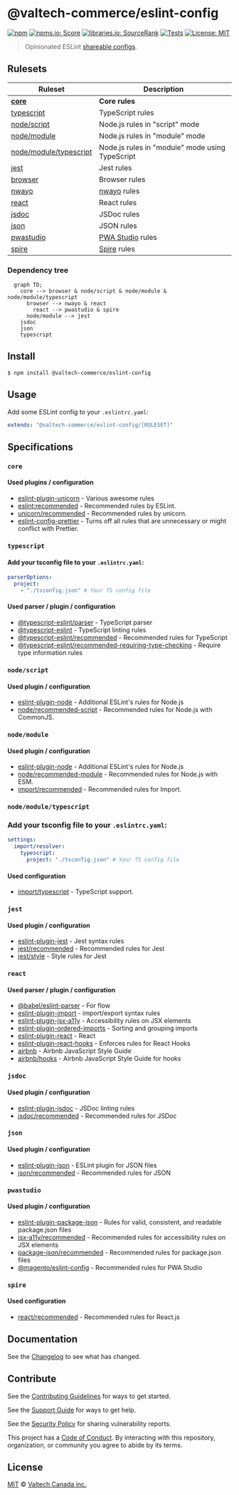 # @valtech-commerce/eslint-config

[![npm][npm-badge]][npm-url]
[![npms.io: Score][npmsio-badge]][npmsio-url]
[![libraries.io: SourceRank][librariesio-badge]][librariesio-url]
[![Tests][tests-badge]][tests-url]
[![License: MIT][license-badge]][license-url]

> Opinionated ESLint [shareable configs](https://eslint.org/docs/developer-guide/shareable-configs.html).

## Rulesets

| Ruleset                                                                | Description                                                                      |
| ---------------------------------------------------------------------- | -------------------------------------------------------------------------------- |
| **[core](shareable-config/core.yaml)**                                 | **Core rules**                                                                   |
| [typescript](shareable-config/typescript.yaml)                         | TypeScript rules                                                                 |
| [node/script](shareable-config/node/script.yaml)                       | Node.js rules in "script" mode                                                   |
| [node/module](shareable-config/node/module.yaml)                       | Node.js rules in "module" mode                                                   |
| [node/module/typescript](shareable-config/node/module-typescript.yaml) | Node.js rules in "module" mode using TypeScript                                  |
| [jest](shareable-config/jest.yaml)                                     | Jest rules                                                                       |
| [browser](shareable-config/browser.yaml)                               | Browser rules                                                                    |
| [nwayo](shareable-config/nwayo.yaml)                                   | [nwayo](https://valtech-commerce.github.io/nwayo/) rules                         |
| [react](shareable-config/react.yaml)                                   | React rules                                                                      |
| [jsdoc](shareable-config/jsdoc.yaml)                                   | JSDoc rules                                                                      |
| [json](shareable-config/json.yaml)                                     | JSON rules                                                                       |
| [pwastudio](shareable-config/pwastudio.yaml)                           | [PWA Studio](https://pwastudio.io) rules                                         |
| [spire](shareable-config/spire.yaml)                                   | [Spire](https://www.optimizely.com/products/monetize/configured-commerce/) rules |

### Dependency tree

```mermaid
  graph TD;
    core --> browser & node/script & node/module & node/module/typescript
      browser --> nwayo & react
        react --> pwastudio & spire
      node/module --> jest
    jsdoc
    json
    typescript
```

## Install

```
$ npm install @valtech-commerce/eslint-config
```

## Usage

Add some ESLint config to your `.eslintrc.yaml`:

```yaml
extends: "@valtech-commerce/eslint-config/[RULESET]"
```

## Specifications

### `core`

#### Used plugins / configuration

- [eslint-plugin-unicorn](https://github.com/sindresorhus/eslint-plugin-unicorn) - Various awesome rules
- [eslint:recommended](https://eslint.org/docs/latest/user-guide/configuring/configuration-files#using-eslintrecommended) - Recommended rules by ESLint.
- [unicorn/recommended](https://github.com/sindresorhus/eslint-plugin-unicorn#recommended-config) - Recommended rules by unicorn.
- [eslint-config-prettier](https://github.com/prettier/eslint-config-prettier) - Turns off all rules that are unnecessary or might conflict with Prettier.

### `typescript`

#### Add your tsconfig file to your `.eslintrc.yaml`:

```yaml
parserOptions:
  project:
    - "./tsconfig.json" # Your TS config file
```

#### Used parser / plugin / configuration

- [@typescript-eslint/parser](https://typescript-eslint.io/) - TypeScript parser
- [@typescript-eslint](https://typescript-eslint.io/) - TypeScript linting rules
- [@typescript-eslint/recommended](https://typescript-eslint.io/linting/configs) - Recommended rules for TypeScript
- [@typescript-eslint/recommended-requiring-type-checking](https://typescript-eslint.io/linting/configs) - Require type information rules

### `node/script`

#### Used plugin / configuration

- [eslint-plugin-node](https://github.com/mysticatea/eslint-plugin-node) - Additional ESLint's rules for Node.js
- [node/recommended-script](https://github.com/mysticatea/eslint-plugin-node#-configs) - Recommended rules for Node.js with CommonJS.

### `node/module`

#### Used plugin / configuration

- [eslint-plugin-node](https://github.com/mysticatea/eslint-plugin-node) - Additional ESLint's rules for Node.js
- [node/recommended-module](https://github.com/mysticatea/eslint-plugin-node#-configs) - Recommended rules for Node.js with ESM.
- [import/recommended](https://github.com/import-js/eslint-plugin-import) - Recommended rules for Import.

### `node/module/typescript`

### Add your tsconfig file to your `.eslintrc.yaml`:

```yaml
settings:
  import/resolver:
    typescript:
      project: "./tsconfig.json" # Your TS config file
```

#### Used configuration

- [import/typescript](https://github.com/import-js/eslint-plugin-import) - TypeScript support.

### `jest`

#### Used plugin / configuration

- [eslint-plugin-jest](https://github.com/jest-community/eslint-plugin-jest) - Jest syntax rules
- [jest/recommended](https://github.com/jest-community/eslint-plugin-jest#recommended) - Recommended rules for Jest
- [jest/style](https://github.com/jest-community/eslint-plugin-jest#style) - Style rules for Jest

### `react`

#### Used parser / plugin / configuration

- [@babel/eslint-parser] - For flow
- [eslint-plugin-import] - import/export syntax rules
- [eslint-plugin-jsx-a11y] - Accessibility rules on JSX elements
- [eslint-plugin-ordered-imports] - Sorting and grouping imports
- [eslint-plugin-react] - React
- [eslint-plugin-react-hooks] - Enforces rules for React Hooks
- [airbnb](https://github.com/airbnb/javascript) - Airbnb JavaScript Style Guide
- [airbnb/hooks](https://github.com/airbnb/javascript) - Airbnb JavaScript Style Guide for hooks

[@babel/eslint-parser]: https://github.com/babel/babel/tree/main/eslint/babel-eslint-parser
[eslint-plugin-import]: https://github.com/benmosher/eslint-plugin-import
[eslint-plugin-jsx-a11y]: https://github.com/evcohen/eslint-plugin-jsx-a11y
[eslint-plugin-ordered-imports]: https://github.com/KyleMayes/eslint-plugin-ordered-imports
[eslint-plugin-react]: https://github.com/yannickcr/eslint-plugin-react
[eslint-plugin-react-hooks]: https://github.com/facebook/react/tree/main/packages/eslint-plugin-react-hooks

### `jsdoc`

#### Used plugin / configuration

- [eslint-plugin-jsdoc](https://github.com/gajus/eslint-plugin-jsdoc) - JSDoc linting rules
- [jsdoc/recommended](https://github.com/gajus/eslint-plugin-jsdoc#configuration) - Recommended rules for JSDoc

### `json`

#### Used plugin / configuration

- [eslint-plugin-json](https://github.com/azeemba/eslint-plugin-json) - ESLint plugin for JSON files
- [json/recommended](https://github.com/azeemba/eslint-plugin-json#basic-configuration) - Recommended rules for JSON

### `pwastudio`

#### Used plugin / configuration

- [eslint-plugin-package-json](https://github.com/zetlen/eslint-plugin-package-json) - Rules for valid, consistent, and readable package.json files
- [jsx-a11y/recommended](https://github.com/jsx-eslint/eslint-plugin-jsx-a11y#usage) - Recommended rules for accessibility rules on JSX elements
- [package-json/recommended](https://github.com/zetlen/eslint-plugin-package-json#supported-rules) - Recommended rules for package.json files
- [@magento/eslint-config](https://github.com/magento/magento-eslint) - Recommended rules for PWA Studio

### `spire`

#### Used configuration

- [react/recommended](https://github.com/jsx-eslint/eslint-plugin-react#recommended) - Recommended rules for React.js

## Documentation

See the [Changelog](CHANGELOG.md) to see what has changed.

## Contribute

See the [Contributing Guidelines](CONTRIBUTING.md) for ways to get started.

See the [Support Guide](SUPPORT.md) for ways to get help.

See the [Security Policy](SECURITY.md) for sharing vulnerability reports.

This project has a [Code of Conduct](CODE_OF_CONDUCT.md).
By interacting with this repository, organization, or community you agree to abide by its terms.

## License

[MIT](LICENSE) © [Valtech Canada inc.](https://www.valtech.ca/)

[npm-badge]: https://img.shields.io/npm/v/@valtech-commerce/eslint-config?style=flat-square
[npmsio-badge]: https://img.shields.io/npms-io/final-score/@valtech-commerce/eslint-config?style=flat-square
[librariesio-badge]: https://img.shields.io/librariesio/sourcerank/npm/@valtech-commerce/eslint-config?style=flat-square
[tests-badge]: https://img.shields.io/github/actions/workflow/status/valtech-commerce/eslint-config/tests.yaml?style=flat-square&branch=main
[license-badge]: https://img.shields.io/badge/license-MIT-green?style=flat-square
[npm-url]: https://www.npmjs.com/package/@valtech-commerce/eslint-config
[npmsio-url]: https://npms.io/search?q=%40valtech-commerce%2Feslint-config
[librariesio-url]: https://libraries.io/npm/@valtech-commerce%2Feslint-config
[tests-url]: https://github.com/valtech-commerce/eslint-config/actions/workflows/tests.yaml?query=branch%3Amain
[license-url]: https://opensource.org/licenses/MIT
